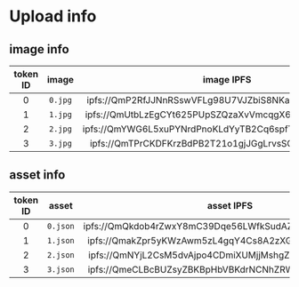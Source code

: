 # Upload info

## image info
|token ID|image|image IPFS|
|:-:|:-:|:-:|
|0|`0.jpg`|ipfs://QmP2RfJJNnRSswVFLg98U7VJZbiS8NKa2GyPwJXKoqsyx5|
|1|`1.jpg`|ipfs://QmUtbLzEgCYt625PUpSZQzaXvVmcqgX6qFTk2SNXhsJZAB|
|2|`2.jpg`|ipfs://QmYWG6L5xuPYNrdPnoKLdYyTB2Cq6spfTM2aFUCkNUHoLq|
|3|`3.jpg`|ipfs://QmTPrCKDFKrzBdPB2T21o1gjJGgLrvsSGkSu33jUeYNqV1|

## asset info
|token ID|asset|asset IPFS|
|:-:|:-:|:-:|
|0|`0.json`|ipfs://QmQkdob4rZwxY8mC39Dqe56LWfkSudAZmmSA5d8zx8yF4m|
|1|`1.json`|ipfs://QmakZpr5yKWzAwm5zL4gqY4Cs8A2zXGUhdWJNaqTtt4swJ|
|2|`2.json`|ipfs://QmNYjL2CsM5dvAjpo4CDmiXUMjjMshgZ7zVPwdXHdADfmh|
|3|`3.json`|ipfs://QmeCLBcBUZsyZBKBpHbVBKdrNCNhZRWyytLoa2pweurDyK|